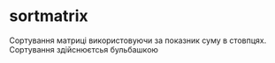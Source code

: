 # sortmatrix
Сортування матриці використовуючи за показник суму в стовпцях. Сортування здійснюєтсья бульбашкою

